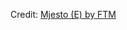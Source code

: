 <div id="observablehq-mjesto_header-d9248225"></div>
<div id="observablehq-mjesto_geo-d9248225"></div>
<div id="observablehq-zapisi-d9248225"></div>
<div id="observablehq-zapis_plot-d9248225"></div>
<div id="observablehq-obitelji_table-d9248225"></div>
<div id="observablehq-obitelji_plot-d9248225"></div>
<div id="observablehq-migracije_table-d9248225"></div>
<div id="observablehq-zupe_table-d9248225"></div>
<div id="observablehq-zupe_plot-d9248225"></div>
<p>Credit: <a href="https://observablehq.com/d/7e80c377ee6aaeaf">Mjesto (E) by FTM</a></p>

<link rel="stylesheet" href="https://cdn.jsdelivr.net/npm/@observablehq/inspector@5/dist/inspector.css">
<script type="module">
import {Runtime, Inspector} from "https://cdn.jsdelivr.net/npm/@observablehq/runtime@5/dist/runtime.js";
import define from "https://api.observablehq.com/d/7e80c377ee6aaeaf.js?v=4";
new Runtime().module(define, name => {
  if (name === "mjesto_header") return new Inspector(document.querySelector("#observablehq-mjesto_header-d9248225"));
  if (name === "mjesto_geo") return new Inspector(document.querySelector("#observablehq-mjesto_geo-d9248225"));
  if (name === "zapisi") return new Inspector(document.querySelector("#observablehq-zapisi-d9248225"));
  if (name === "zapis_plot") return new Inspector(document.querySelector("#observablehq-zapis_plot-d9248225"));
  if (name === "obitelji_table") return new Inspector(document.querySelector("#observablehq-obitelji_table-d9248225"));
  if (name === "obitelji_plot") return new Inspector(document.querySelector("#observablehq-obitelji_plot-d9248225"));
  if (name === "migracije_table") return new Inspector(document.querySelector("#observablehq-migracije_table-d9248225"));
  if (name === "zupe_table") return new Inspector(document.querySelector("#observablehq-zupe_table-d9248225"));
  if (name === "zupe_plot") return new Inspector(document.querySelector("#observablehq-zupe_plot-d9248225"));
});
</script>
